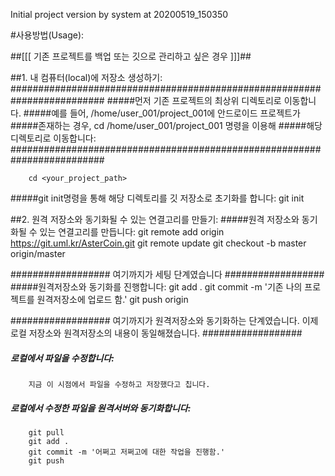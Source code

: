 Initial project version by system at 20200519_150350


#사용방법(Usage):

##[[[  기존 프로젝트를 백업 또는 깃으로 관리하고 싶은 경우  ]]]##

##1. 내 컴퓨터(local)에 저장소 생성하기:
#########################################################################
#####먼저 기존 프로젝트의 최상위 디렉토리로 이동합니다.
#####예를 들어, /home/user_001/project_001에 안드로이드 프로젝트가
#####존재하는 경우, cd /home/user_001/project_001 명령을 이용해 
#####해당 디렉토리로 이동합니다:
#########################################################################

		cd <your_project_path>


#####git init명령을 통해 해당 디렉토리를 깃 저장소로 초기화를 합니다:
		git init


##2. 원격 저장소와 동기화될 수 있는 연결고리를 만들기:
#####원격 저장소와 동기화될 수 있는 연결고리를 만듭니다:
		git remote add origin https://git.uml.kr/AsterCoin.git
		git remote update
		git checkout -b master origin/master


################## 여기까지가 세팅 단계였습니다 ##################
#####원격저장소와 동기화를 진행합니다:
		git add .
		git commit -m '기존 나의 프로젝트를 원격저장소에 업로드 함.'
		git push origin


################## 여기까지가 원격저장소와 동기화하는 단계였습니다. 이제 로컬 저장소와 원격저장소의 내용이 동일해졌습니다. ##################
##### 로컬에서 파일을 수정합니다:
		지금 이 시점에서 파일을 수정하고 저장했다고 칩니다.


##### 로컬에서 수정한 파일을 원격서버와 동기화합니다:
		git pull
		git add .
		git commit -m '어쩌고 저쩌고에 대한 작업을 진행함.'
		git push

